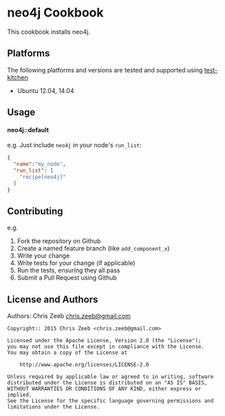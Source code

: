 neo4j Cookbook
==============
This cookbook installs neo4j.

Platforms
---------
The following platforms and versions are tested and supported using [test-kitchen](http://kitchen.ci/)

* Ubuntu 12.04, 14.04

Usage
-----
#### neo4j::default

e.g.
Just include `neo4j` in your node's `run_list`:

```json
{
  "name":"my_node",
  "run_list": [
    "recipe[neo4j]"
  ]
}
```

Contributing
------------
e.g.
1. Fork the repository on Github
2. Create a named feature branch (like `add_component_x`)
3. Write your change
4. Write tests for your change (if applicable)
5. Run the tests, ensuring they all pass
6. Submit a Pull Request using Github

License and Authors
-------------------
Authors: Chris Zeeb <chris.zeeb@gmail.com>

```text
Copyright:: 2015 Chris Zeeb <chris.zeeb@gmail.com>

Licensed under the Apache License, Version 2.0 (the "License");
you may not use this file except in compliance with the License.
You may obtain a copy of the License at

    http://www.apache.org/licenses/LICENSE-2.0

Unless required by applicable law or agreed to in writing, software
distributed under the License is distributed on an "AS IS" BASIS,
WITHOUT WARRANTIES OR CONDITIONS OF ANY KIND, either express or implied.
See the License for the specific language governing permissions and
limitations under the License.
```
